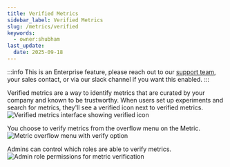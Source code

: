 ```yaml
---
title: Verified Metrics
sidebar_label: Verified Metrics
slug: /metrics/verified
keywords:
  - owner:shubham
last_update:
  date: 2025-09-18
---
```


:::info
This is an Enterprise feature, please reach out to our [support team](mailto:support@statsig.com), your sales contact, or via our slack channel if you want this enabled.
:::

Verified metrics are a way to identify metrics that are curated by your company and known to be trustworthy. When users set up experiments and search for metrics, they'll see a verified icon next to verified metrics.
![Verified metrics interface showing verified icon](https://github.com/statsig-io/docs/assets/31516123/2e028527-aa2c-4752-afaf-9439bd4c6b40)

You choose to verify metrics from the overflow menu on the Metric.
![Metric overflow menu with verify option](https://github.com/statsig-io/docs/assets/31516123/e44fa0aa-fca0-4914-9732-6472a2f4617a)

Admins can control which roles are able to verify metrics.  
![Admin role permissions for metric verification](https://github.com/statsig-io/docs/assets/31516123/437645df-dd63-4fd4-841d-1517126e1531)
